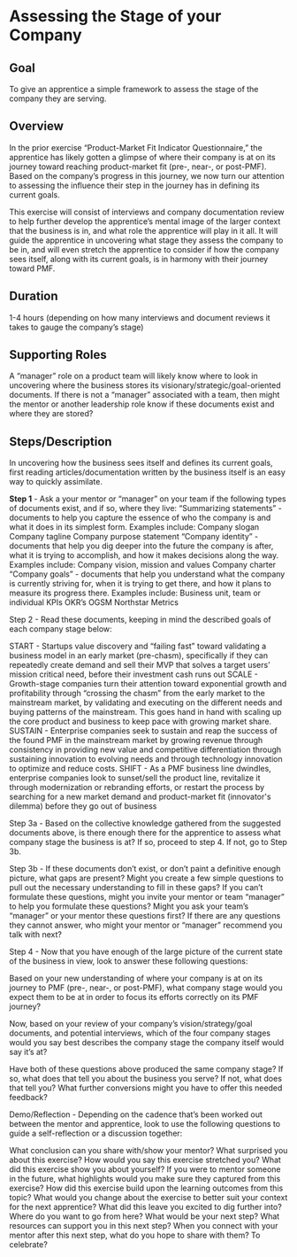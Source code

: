 # Assessing the Stage of your Company

## Goal
To give an apprentice a simple framework to assess the stage of the company they are serving.

## Overview
In the prior exercise “Product-Market Fit Indicator Questionnaire,” the apprentice has likely gotten a glimpse of where their company is at on its journey toward reaching product-market fit (pre-, near-, or post-PMF). Based on the company’s progress in this journey, we now turn our attention to assessing the influence their step in the journey has in defining its current goals. 

This exercise will consist of interviews and company documentation review to help further develop the apprentice’s mental image of the larger context that the business is in, and what role the apprentice will play in it all. It will guide the apprentice in uncovering what stage they assess the company to be in, and will even stretch the apprentice to consider if how the company sees itself, along with its current goals, is in harmony with their journey toward PMF.

## Duration
1-4 hours (depending on how many interviews and document reviews it takes to gauge the company’s stage)

## Supporting Roles
A “manager” role on a product team will likely know where to look in uncovering where the business stores its visionary/strategic/goal-oriented documents.  If there is not a “manager” associated with a team, then might the mentor or another leadership role know if these documents exist and where they are stored? 

## Steps/Description
In uncovering how the business sees itself and defines its current goals, first reading articles/documentation written by the business itself is an easy way to quickly assimilate. 

**Step 1** - Ask a your mentor or “manager” on your team if the following types of documents exist, and if so, where they live:
“Summarizing statements” - documents to help you capture the essence of who the company is and what it does in its simplest form. Examples include:
Company slogan
Company tagline
Company purpose statement
“Company identity” - documents that help you dig deeper into the future the company is after, what it is trying to accomplish, and how it makes decisions along the way. Examples include: 
Company vision, mission and values 
Company charter
“Company goals” - documents that help you understand what the company is currently striving for, when it is trying to get there, and how it plans to measure its progress there. Examples include:
Business unit, team or individual KPIs
OKR’s
OGSM
Northstar Metrics 

Step 2 - Read these documents, keeping in mind the described goals of each company stage below: 

START - Startups value discovery and “failing fast” toward validating a business model in an early market (pre-chasm), specifically if they can repeatedly create demand and sell their MVP that solves a target users’ mission critical need, before their investment cash runs out
SCALE - Growth-stage companies turn their attention toward exponential growth and profitability through “crossing the chasm” from the early market to the mainstream market, by validating and executing on the different needs and buying patterns of the mainstream. This goes hand in hand with scaling up the core product and business to keep pace with growing market share.
SUSTAIN - Enterprise companies seek to sustain and reap the success of the found PMF in the mainstream market by growing revenue through consistency in providing new value and competitive differentiation through sustaining innovation to evolving needs and through technology innovation to optimize and reduce costs.
SHIFT - As a PMF business line dwindles, enterprise companies look to sunset/sell the product line, revitalize it through modernization or rebranding efforts, or restart the process by searching for a new market demand and product-market fit (innovator's dilemma) before they go out of business

Step 3a - Based on the collective knowledge gathered from the suggested documents above, is there enough there for the apprentice to assess what company stage the business is at? If so, proceed to step 4. If not, go to Step 3b.

Step 3b - If these documents don’t exist, or don’t paint a definitive enough picture, what gaps are present? 
Might you create a few simple questions to pull out the necessary understanding to fill in these gaps?
If you can’t formulate these questions, might you invite your mentor or team “manager” to help you formulate these questions? 
Might you ask your team’s “manager” or your mentor these questions first?
If there are any questions they cannot answer, who might your mentor or “manager” recommend you talk with next?

Step 4 - Now that you have enough of the large picture of the current state of the business in view, look to answer these following questions:

Based on your new understanding of where your company is at on its journey to PMF (pre-, near-, or post-PMF), what company stage would you expect them to be at in order to focus its efforts correctly on its PMF journey?

Now, based on your review of your company’s vision/strategy/goal documents, and potential interviews, which of the four company stages would you say best describes the company stage the company itself would say it’s at?

Have both of these questions above produced the same company stage? If so, what does that tell you about the business you serve?
If not, what does that tell you? What further conversions might you have to offer this needed feedback?


Demo/Reflection - Depending on the cadence that’s been worked out between the mentor and apprentice, look to use the following questions to guide a self-reflection  or a discussion together:

What conclusion can you share with/show your mentor?
What surprised you about this exercise?
How would you say this exercise stretched you? 
What did this exercise show you about yourself?
If you were to mentor someone in the future, what highlights would you make sure they captured from this exercise? 
How did this exercise build upon the learning outcomes from this topic? What would you change about the exercise to better suit your context for the next apprentice?
What did this leave you excited to dig further into? 
Where do you want to go from here?
What would be your next step? What resources can support you in this next step?
When you connect with your mentor after this next step, what do you hope to share with them? To celebrate? 



